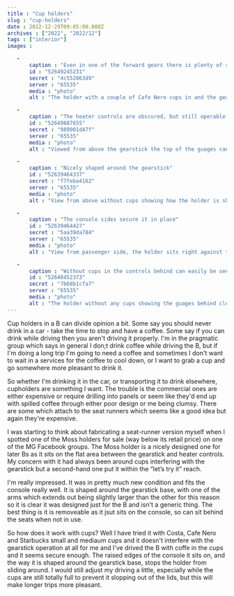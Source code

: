 ```yaml
---
title : "Cup holders"
slug : "cup-holders"
date : 2022-12-29T09:05:00.000Z
archives : ["2022", "2022/12"]
tags : ["interior"]
images :

   -
       caption : "Even in one of the forward gears there is plenty of room."
       id : "52649245231"
       secret : "4c552863d9"
       server : "65535"
       media : "photo"
       alt : "The holder with a couple of Cafe Nero cups in and the gearstick pushed forward. There is maybe a couple of inches of space between them"

   -
       caption : "The heater controls are obscured, but still operable."
       id : "52649687655"
       secret : "989901d47f"
       server : "65535"
       media : "photo"
       alt : "Viewed from above the gearstick the top of the guages can be seen above the cups."

   -
       caption : "Nicely shaped around the gearstick"
       id : "52639464337"
       secret : "f7feba4162"
       server : "65535"
       media : "photo"
       alt : "View from above without cups showing how the holder is shaped around the gearstick base"

   -
       caption : "The console sides secure it in place"
       id : "52639464427"
       secret : "5aa39da784"
       server : "65535"
       media : "photo"
       alt : "View from passenger side, the holder sits right against the raised edge of the console base."

   -
       caption : "Without cups in the controls behind can easily be seen and used"
       id : "52640452373"
       secret : "7b68b1cfa7"
       server : "65535"
       media : "photo"
       alt : "The holder without any cups showing the guages behind clearly visible and with room for a hand to adjust them"
---
```


Cup holders in a B can divide opinion a bit. Some say you should never drink in a car - take the time to stop and have a coffee. Some say if you can drink while driving then you aren't driving it properly. I'm in the pragmatic group which says in general I don;t drink coffee while driving the B, but if I'm doing a long trip I'm going to need a coffee and sometimes I don't want to wait in a services for the coffee to cool down, or I want to grab a cup and go somewhere more pleasant to drink it.

So whether I'm drinking it in the car, or transporting it to drink elsewhere, cupholders are something I want. The trouble is the commercial ones are either expensive or require drilling into panels or seem like they'd end up with spilled coffee through either poor design or me being clumsy. There are some which attach to the seat runners which seems like a good idea but again they're expensive.

I was starting to think about fabricating a seat-runner version myself when I spotted one of the Moss holders for sale (way below its retail price) on one of the MG Facebook groups. The Moss holder is a nicely designed one for later Bs as it sits on the flat area between the gearstick and heater controls. My concern with it had always been around cups interfering with the gearstick but a second-hand one put it within the “let’s try it” reach.

I'm really impressed. It was in pretty much new condition and fits the console really well. It is shaped around the gearstick base, with one of the arms which extends out being slightly larger than the other for this reason so it is clear it was designed just for the B and isn't a generic thing. The best thing is it is removeable as it jsut sits on the console, so can sit behind the seats when not in use.

So how does it work with cups? Well I have tried it with Costa, Cafe Nero and Starbucks small and mediaum cups and it doesn't interfere with the gearstick operation at all for me and I've drived the B with coffe in the cups and it seems secure enough. The raised edges of the console it sits on, and the way it is shaped around the gearstick base, stops the holder from sliding around. I would still adjust my driving a little, especially while the cups are still totally full to prevent it slopping out of the lids, but this will make longer trips more pleasant.